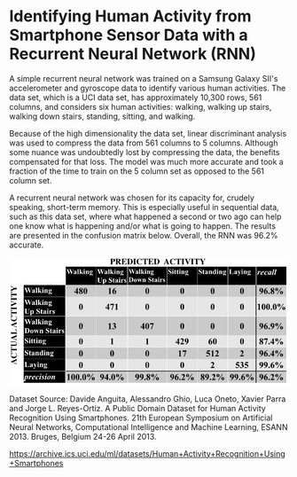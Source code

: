# Identifying Human Activity from Smartphone Sensor Data with a Recurrent Neural Network (RNN)
A simple recurrent neural network was trained on a Samsung Galaxy SII's accelerometer and gyroscope data to identify various human activities. The data set, which is a UCI data set, has approximately 10,300 rows, 561 columns, and considers six human activities: walking, walking up stairs, walking down stairs, standing, sitting, and walking. 

Because of the high dimensionality the data set, linear discriminant analysis was used to compress the data from 561 columns to 5 columns. Although some nuance was undoubtedly lost by compressing the data, the benefits compensated for that loss. The model was much more accurate and took a fraction of the time to train on the 5 column set as opposed to the 561 column set.

A recurrent neural network was chosen for its capacity for, crudely speaking, short-term memory. This is especially useful in sequential data, such as this data set, where what happened a second or two ago can help one know what is happening and/or what is going to happen. The results are presented in the confusion matrix below. Overall, the RNN was 96.2% accurate.

![alt text](results.png "A confusion matrix detailing the performance of the RNN on the test data.")

Dataset Source:
Davide Anguita, Alessandro Ghio, Luca Oneto, Xavier Parra and Jorge L. Reyes-Ortiz. A Public Domain Dataset for Human Activity Recognition Using Smartphones. 21th European Symposium on Artificial Neural Networks, Computational Intelligence and Machine Learning, ESANN 2013. Bruges, Belgium 24-26 April 2013.

https://archive.ics.uci.edu/ml/datasets/Human+Activity+Recognition+Using+Smartphones
